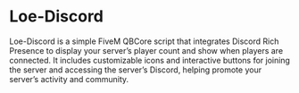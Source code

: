 # Loe-Discord
Loe-Discord is a simple FiveM QBCore script that integrates Discord Rich Presence to display your server’s player count and show when players are connected. It includes customizable icons and interactive buttons for joining the server and accessing the server’s Discord, helping promote your server’s activity and community.
